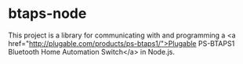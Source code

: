 # btaps-node
This project is a library for communicating with and programming a &lt;a href="http://plugable.com/products/ps-btaps1/">Plugable PS-BTAPS1 Bluetooth Home Automation Switch&lt;/a> in Node.js.
